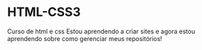 # HTML-CSS3
 Curso de html e css 
 Estou aprendendo a criar sites e agora estou aprendendo sobre como gerenciar meus repositórios!
